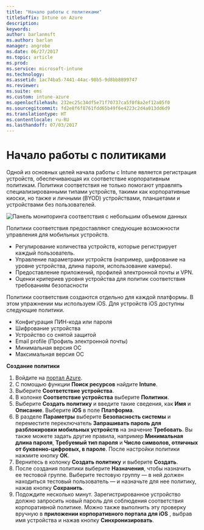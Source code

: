 ```yaml
---
title: "Начало работы с политиками"
titleSuffix: Intune on Azure
description: 
keywords: 
author: barlanmsft
ms.author: barlan
manager: angrobe
ms.date: 06/27/2017
ms.topic: article
ms.prod: 
ms.service: microsoft-intune
ms.technology: 
ms.assetid: 1ac74ba5-7441-44ac-98b5-9d8bb8899747
ms.reviewer: 
ms.suite: ems
ms.custom: intune-azure
ms.openlocfilehash: 232ec25c34df5e71f70737ca5f0f8a2ef12a05f0
ms.sourcegitcommit: fd2e8f6f8761fdd65b49f6e4223c2d4a013dd6d9
ms.translationtype: HT
ms.contentlocale: ru-RU
ms.lasthandoff: 07/03/2017
---
```

# <a name="getting-started-with-policies"></a>Начало работы с политиками

Одной из основных целей начала работы с Intune является регистрация устройств, обеспечивающая их соответствие корпоративным политикам. Политики соответствия не только помогают управлять специализированными типами устройств, такими как корпоративные киоски, но также и личными (BYOD) устройствами, планшетами и устройствами без пользователей.

![Панель мониторинга соответствия с небольшим объемом данных](/intune/media/generic-compliance-dashboard.png)

Политики соответствия предоставляют следующие возможности управления для мобильных устройств.

* Регулирование количества устройств, которые регистрирует каждый пользователь.
* Управление параметрами устройств (например, шифрование на уровне устройства, длина пароля, использование камеры).
* Предоставление приложений, профилей электронной почты и VPN.
* Оценки критериев уровня устройства для политик соответствия требованиям безопасности

Политики соответствия создаются отдельно для каждой платформы. В этом упражнении мы используем iOS. Для устройств iOS доступны следующие политики.

* Конфигурация ПИН-кода или пароля
* Шифрование устройства
* Устройство со снятой защитой
* Email profile (Профиль электронной почты)
* Минимальная версия ОС
* Максимальная версия ОС

__Создание политики__

1. Войдите на [портал Azure](https://portal.azure.com).
2. С помощью функции **Поиск ресурсов** найдите **Intune**.
3. Выберите **Соответствие устройства**.
4. В колонке **Соответствие устройства** выберите **Политики**.
5. Выберите **Создать политику** и введите такие сведения, как **Имя** и **Описание**. Выберите **iOS** в поле **Платформа**.
6. В разделе **Параметры** выберите **Безопасность системы** и переместите переключатель **Запрашивать пароль для разблокировки мобильных устройств** на значение **Требовать**. Вы также можете задать другие правила, например **Минимальная длина пароля**, **Требуемый тип пароля** и **Число символов, отличных от буквенно-цифровых, в пароле**. После настройки политики нажмите кнопку **ОК**.
7. Вернитесь в колонку **Создать политику** и выберите **Создать**.
8. После создания политики выберите **Назначения**, чтобы назначить ее тестовой группе. Выберите тестовую группу — в ней должен находиться тестовый пользователь — и назначьте для нее политику, нажав кнопку **Сохранить**.
9. Подождите несколько минут. Зарегистрированное устройство должно запросить новый пароль для соблюдения соответствия корпоративной политике. Можно также выполнить эту проверку вручную в **приложении корпоративного портала для iOS** , выбрав имя устройства и нажав кнопку **Синхронизировать**.
